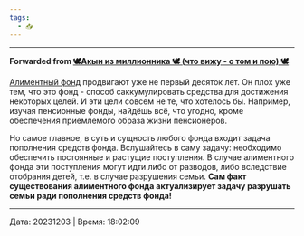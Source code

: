 ```yaml
---
tags:
  - 📥
---
```



***

**Forwarded from [🕊Акын из миллионника 🕊 (что вижу - о том и пою) 🕊](https://t.me/akyn_from_polis/23103)**

[Алиментный фонд](https://t.me/mnenapotom/5156) продвигают уже не первый десяток лет. Он плох уже тем, что это фонд - способ саккумулировать средства для достижения некоторых целей. И эти цели совсем не те, что хотелось бы. Например, изучая пенсионные фонды, найдёшь всё, что угодно, кроме обеспечения приемлемого образа жизни пенсионеров. 

Но самое главное, в суть и сущность любого фонда входит задача пополнения средств фонда. Вслушайтесь в саму задачу: необходимо обеспечить постоянные и растущие поступления. В случае алиментного фонда эти поступления могут идти либо от разводов, либо вследствие отобрания детей, т.е. в случае разрушения семьи. **Сам факт существования алиментного фонда актуализирует задачу разрушать семьи ради пополнения средств фонда!**

---

Дата: 20231203 | Время: 18:02:09

